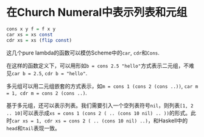# 在Church Numeral中表示列表和元组

```haskell
cons x y f = f x y
car xs = xs const
cdr xs = xs (flip const)
```

这几个pure lambda的函数可以模仿Scheme中的`car`, `cdr`和`Cons`.

在这样的函数定义下，可以用形如`b = cons 2.5 "hello"`方式表示二元组，不难见`car b = 2.5`, `cdr b = "hello"`. 

多元组可以用二元组嵌套的方式表示，如`m = cons 1 (cons 2 (cons ..))`, `car m = 1, cdr m = cons 2 (cons ..)`.

基于多元组，还可以表示列表。我们需要引入一个空列表符号`nil`，则列表`[1, 2 .. 10]`可以表示成`xs = cons 1 (cons 2 ( .. (cons 10 nil) .. ))`的形式。此时`car xs = 1, cdr xs = cons 2 ( .. (cons 10 nil) ..)`，和Haskell中的`head`和`tail`表现一致。